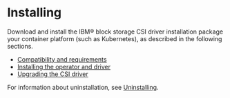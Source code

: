 # Installing

Download and install the IBM® block storage CSI driver installation package your container platform (such as Kubernetes), as described in the following sections.

-   [Compatibility and requirements](install_compatibility_requirements.md)
-   [Installing the operator and driver](install_operator_driver.md)
-   [Upgrading the CSI driver](upgrade.md)

For information about uninstallation, see [Uninstalling](uninstalling.md).



